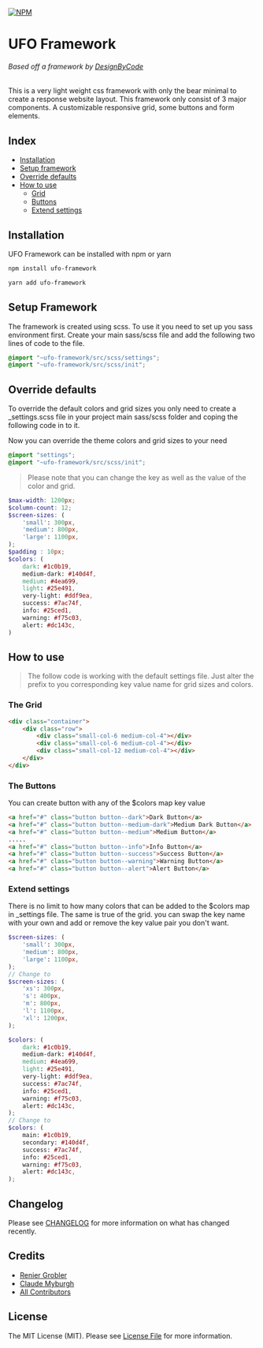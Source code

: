 
[![NPM](https://nodei.co/npm/ufo-framework.png?compact=true)](https://npmjs.org/package/ufo-framework)

# UFO Framework 
###### Based off a framework by [DesignByCode]('https://www.npmjs.com/package/hoodoo-sass') 


This is a very light weight css framework with only the bear minimal to create a response website layout. This framework only consist of 3 major components. 
A customizable responsive grid, some buttons and form elements. 

## Index 

- [Installation](#installation)
- [Setup framework](#setup-framework)
- [Override defaults](#override-defaults)
- [How to use](#how-to-use)
    - [Grid](#the-grid)
    - [Buttons](#the-buttons)
    - [Extend settings](#extend-settings)

## Installation
UFO Framework can be installed with npm or yarn 
```bash
npm install ufo-framework
```

```bash
yarn add ufo-framework
```

## Setup Framework
The framework is created using scss. To use it you need to set up you sass environment first. Create your main sass/scss file and add the following two 
lines of code to the file.

```scss
@import "~ufo-framework/src/scss/settings";
@import "~ufo-framework/src/scss/init";
```

## Override defaults
To override the default colors and grid sizes you only need to create a _settings.scss file in your project main sass/scss folder and coping the following code in to it.

Now you can override the theme colors and grid sizes to your need


```scss
@import "settings";
@import "~ufo-framework/src/scss/init";
```


> Please note that you can change the key as well as the value of the color and grid.

```scss
$max-width: 1200px;
$column-count: 12;
$screen-sizes: (
    'small': 300px,
    'medium': 800px,
    'large': 1100px,
);
$padding : 10px;
$colors: (
    dark: #1c0b19,
    medium-dark: #140d4f,
    medium: #4ea699,
    light: #25e491,
    very-light: #ddf9ea,
    success: #7ac74f,
    info: #25ced1,
    warning: #f75c03,
    alert: #dc143c,
)
```

## How to use
> The follow code is working with the default settings file. Just alter the prefix to you corresponding key value name for grid sizes and colors. 

### The Grid
```html
<div class="container">
    <div class="row">
        <div class="small-col-6 medium-col-4"></div>
        <div class="small-col-6 medium-col-4"></div>
        <div class="small-col-12 medium-col-4"></div>
    </div>
</div>
```

### The Buttons
You can create button with any of the $colors map key value
```html
<a href="#" class="button button--dark">Dark Button</a>
<a href="#" class="button button--medium-dark">Medium Dark Button</a>
<a href="#" class="button button--medium">Medium Button</a>
.....
<a href="#" class="button button--info">Info Button</a>
<a href="#" class="button button--success">Success Button</a>
<a href="#" class="button button--warning">Warning Button</a>
<a href="#" class="button button--alert">Alert Button</a>
```

### Extend settings
There is no limit to how many colors that can be added to the $colors map in _settings file. The same is true of the grid. you can swap the key name with 
your own and add or remove the key value pair you don't want. 

```scss
$screen-sizes: (
    'small': 300px,
    'medium': 800px,
    'large': 1100px,
);
// Change to 
$screen-sizes: (
    'xs': 300px,
    's': 400px,
    'm': 800px,
    'l': 1100px,
    'xl': 1200px,
);
```
```scss
$colors: (
    dark: #1c0b19,
    medium-dark: #140d4f,
    medium: #4ea699,
    light: #25e491,
    very-light: #ddf9ea,
    success: #7ac74f,
    info: #25ced1,
    warning: #f75c03,
    alert: #dc143c,
);
// Change to
$colors: (
    main: #1c0b19,
    secondary: #140d4f,
    success: #7ac74f,
    info: #25ced1,
    warning: #f75c03,
    alert: #dc143c,
);
```


## Changelog

Please see [CHANGELOG](CHANGELOG.md) for more information on what has changed recently.


## Credits
- [Renier Grobler](https://github.com/aque-feather)
- [Claude Myburgh](https://github.com/designbycode)
- [All Contributors](../../contributors)

## License

The MIT License (MIT). Please see [License File](LICENSE.md) for more information.
